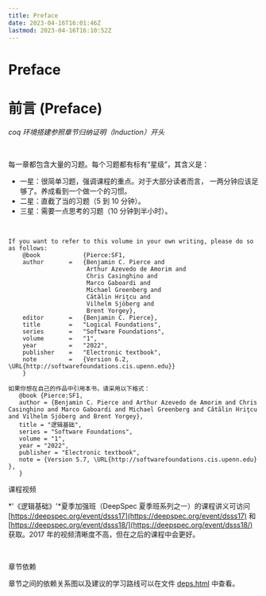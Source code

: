 ```yaml
---
title: Preface
date: 2023-04-16T16:01:46Z
lastmod: 2023-04-16T16:10:52Z
---
```


# Preface

# 前言    (Preface)

*coq 环境搭建参照章节归纳证明（Induction）开头*

‍

每一章都包含大量的习题。每个习题都有标有“星级”，其含义是：

* 一星：很简单习题，强调课程的重点。对于大部分读者而言， 一两分钟应该足够了。养成看到一个做一个的习惯。
* 二星：直截了当的习题（5 到 10 分钟）。
* 三星：需要一点思考的习题（10 分钟到半小时）。

‍

```coq
If you want to refer to this volume in your own writing, please do so as follows:
    @book            {Pierce:SF1,
    author       =   {Benjamin C. Pierce and
                      Arthur Azevedo de Amorim and
                      Chris Casinghino and
                      Marco Gaboardi and
                      Michael Greenberg and
                      Cătălin Hriţcu and
                      Vilhelm Sjöberg and
                      Brent Yorgey},
    editor       =   {Benjamin C. Pierce},
    title        =   "Logical Foundations",
    series       =   "Software Foundations",
    volume       =   "1",
    year         =   "2022",
    publisher    =   "Electronic textbook",
    note         =   {Version 6.2, \URL{http://softwarefoundations.cis.upenn.edu}}
    }

如果你想在自己的作品中引用本书，请采用以下格式：
   @book {Pierce:SF1,
   author = {Benjamin C. Pierce and Arthur Azevedo de Amorim and Chris Casinghino and Marco Gaboardi and Michael Greenberg and Cătălin Hriţcu and Vilhelm Sjöberg and Brent Yorgey},
   title = "逻辑基础",
   series = "Software Foundations",
   volume = "1",
   year = "2022",
   publisher = "Electronic textbook",
   note = {Version 5.7, \URL{http://softwarefoundations.cis.upenn.edu} },
   }
```

课程视频

*'《逻辑基础》'*夏季加强班（DeepSpec 夏季班系列之一）的课程讲义可访问 [https://deepspec.org/event/dsss17](https://deepspec.org/event/dsss17) 和 [https://deepspec.org/event/dsss18/](https://deepspec.org/event/dsss18/) 获取。2017 年的视频清晰度不高，但在之后的课程中会更好。

‍

章节依赖

章节之间的依赖关系图以及建议的学习路线可以在文件 [deps.html](https://coq-zh.github.io/SF-zh/lf-current/deps.html) 中查看。

‍

